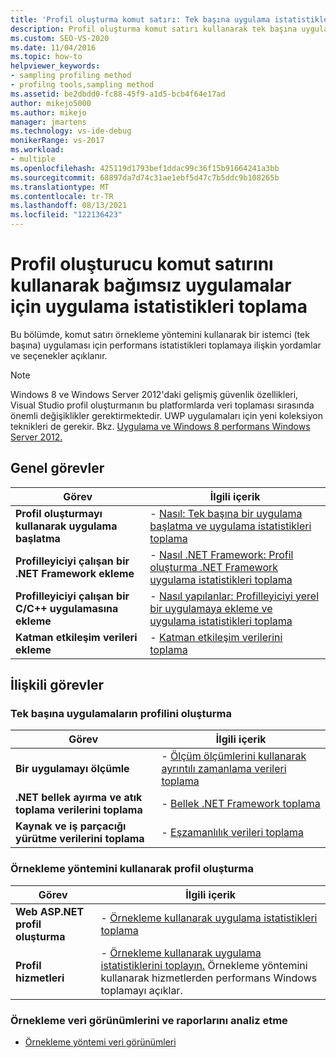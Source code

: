 ```yaml
---
title: 'Profil oluşturma komut satırı: Tek başına uygulama istatistiklerini toplama'
description: Profil oluşturma komut satırı kullanarak tek başına uygulamalar için uygulama istatistiklerini Visual Studio.
ms.custom: SEO-VS-2020
ms.date: 11/04/2016
ms.topic: how-to
helpviewer_keywords:
- sampling profiling method
- profilng tools,sampling method
ms.assetid: be2dbdd0-fc88-45f9-a1d5-bcb4f64e17ad
author: mikejo5000
ms.author: mikejo
manager: jmartens
ms.technology: vs-ide-debug
monikerRange: vs-2017
ms.workload:
- multiple
ms.openlocfilehash: 425119d1793bef1ddac99c36f15b91664241a3bb
ms.sourcegitcommit: 68897da7d74c31ae1ebf5d47c7b5ddc9b108265b
ms.translationtype: MT
ms.contentlocale: tr-TR
ms.lasthandoff: 08/13/2021
ms.locfileid: "122136423"
---
```

# <a name="collect-application-statistics-for-stand-alone-applications-by-using-the-profiler-command-line"></a>Profil oluşturucu komut satırını kullanarak bağımsız uygulamalar için uygulama istatistikleri toplama
Bu bölümde, komut satırı örnekleme yöntemini kullanarak bir istemci (tek başına) uygulaması için performans istatistikleri toplamaya ilişkin yordamlar ve seçenekler açıklanır.

> [!NOTE]
> Windows 8 ve Windows Server 2012'daki gelişmiş güvenlik özellikleri, Visual Studio profil oluşturmanın bu platformlarda veri toplaması sırasında önemli değişiklikler gerektirmektedir. UWP uygulamaları için yeni koleksiyon teknikleri de gerekir. Bkz. [Uygulama ve Windows 8 performans Windows Server 2012.](../profiling/performance-tools-on-windows-8-and-windows-server-2012-applications.md)

## <a name="common-tasks"></a>Genel görevler

|Görev|İlgili içerik|
|----------|---------------------|
|**Profil oluşturmayı kullanarak uygulama başlatma**|-   [Nasıl: Tek başına bir uygulama başlatma ve uygulama istatistikleri toplama](../profiling/how-to-launch-a-stand-alone-app-and-collect-application-statistics.md)|
|**Profilleyiciyi çalışan bir .NET Framework ekleme**|-   [Nasıl .NET Framework: Profil oluşturma .NET Framework uygulama istatistikleri toplama](../profiling/how-to-attach-the-profiler-to-a-dotnet-app-and-collect-application-statistics.md)|
|**Profilleyiciyi çalışan bir C/C++ uygulamasına ekleme**|-   [Nasıl yapılanlar: Profilleyiciyi yerel bir uygulamaya ekleme ve uygulama istatistikleri toplama](../profiling/how-to-attach-the-profiler-to-a-native-app-and-collect-application-statistics.md)|
|**Katman etkileşim verileri ekleme**|-   [Katman etkileşim verilerini toplama](../profiling/adding-tier-interaction-data-from-the-command-line.md)|

## <a name="related-tasks"></a>İlişkili görevler

### <a name="profile-stand-alone-applications"></a>Tek başına uygulamaların profilini oluşturma

|Görev|İlgili içerik|
|----------|---------------------|
|**Bir uygulamayı ölçümle**|-   [Ölçüm ölçümlerini kullanarak ayrıntılı zamanlama verileri toplama](../profiling/collecting-detailed-timing-data-for-a-stand-alone-application.md)|
|**.NET bellek ayırma ve atık toplama verilerini toplama**|-   [Bellek .NET Framework toplama](../profiling/collecting-dotnet-framework-memory-data-for-stand-alone-applications.md)|
|**Kaynak ve iş parçacığı yürütme verilerini toplama**|-   [Eşzamanlılık verileri toplama](../profiling/collecting-concurrency-data-for-stand-alone-applications.md)|

### <a name="profile-by-using-the-sampling-method"></a>Örnekleme yöntemini kullanarak profil oluşturma

|Görev|İlgili içerik|
|----------|---------------------|
|**Web ASP.NET profil oluşturma**|-   [Örnekleme kullanarak uygulama istatistikleri toplama](../profiling/collecting-application-statistics-for-aspnet-using-the-profiler-sampling-method.md)|
|**Profil hizmetleri**|-   [Örnekleme kullanarak uygulama istatistiklerini toplayın.](../profiling/collecting-application-statistics-for-services-by-using-the-profiler-sampling-method.md) Örnekleme yöntemini kullanarak hizmetlerden performans Windows toplamayı açıklar.|

### <a name="analyze-sampling-data-views-and-reports"></a>Örnekleme veri görünümlerini ve raporlarını analiz etme
- [Örnekleme yöntemi veri görünümleri](../profiling/profiler-sampling-method-data-views.md)
